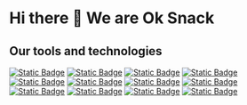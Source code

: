 # Hi there 👋 We are Ok Snack

## Our tools and technologies

[![Static Badge](https://img.shields.io/badge/typescript-blue?logo=typescript&labelColor=black)](https://www.typescriptlang.org) [![Static Badge](https://img.shields.io/badge/javascript-F0DB4F?logo=javascript&labelColor=black)](https://developer.mozilla.org/pt-BR/docs/Web/JavaScript) [![Static Badge](https://img.shields.io/badge/go-blue?logo=go&labelColor=black)](https://go.dev/) [![Static Badge](https://img.shields.io/badge/react-61DBFB?logo=react&labelColor=black)](https://react.dev) [![Static Badge](https://img.shields.io/badge/next-000000?logo=next.js&labelColor=black)](https://nextjs.org) [![Static Badge](https://img.shields.io/badge/gatsby-663399?logo=gatsby&logoColor=663399&labelColor=black)](https://www.gatsbyjs.com) [![Static Badge](https://img.shields.io/badge/node-3C873A?logo=node.js&labelColor=black)](https://nodejs.org/en) [![Static Badge](https://img.shields.io/badge/nest-B52E31?logo=nestjs&logoColor=B52E31&labelColor=black)](https://nestjs.com) [![Static Badge](https://img.shields.io/badge/jest-darkred?logo=jest&logoColor=darkred&labelColor=black)](https://jestjs.io/pt-BR/) [![Static Badge](https://img.shields.io/badge/prisma-gray?logo=prisma&labelColor=black)](https://www.prisma.io) [![Static Badge](https://img.shields.io/badge/postgresql-darkblue?logo=postgresql&labelColor=black)](https://www.postgresql.org) [![Static Badge](https://img.shields.io/badge/docker-blue?logo=docker&labelColor=black)](https://www.docker.com)

<!--

**Here are some ideas to get you started:**

🙋‍♀️ A short introduction - what is your organization all about?
🌈 Contribution guidelines - how can the community get involved?
👩‍💻 Useful resources - where can the community find your docs? Is there anything else the community should know?
🍿 Fun facts - what does your team eat for breakfast?
🧙 Remember, you can do mighty things with the power of [Markdown](https://docs.github.com/github/writing-on-github/getting-started-with-writing-and-formatting-on-github/basic-writing-and-formatting-syntax)
-->
